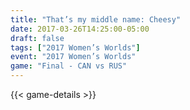 ```yaml
---
title: "That’s my middle name: Cheesy"
date: 2017-03-26T14:25:00-05:00
draft: false
tags: ["2017 Women’s Worlds"]
event: "2017 Women’s Worlds"
game: "Final - CAN vs RUS"
---
```

{{< game-details >}}
<!--more--> 